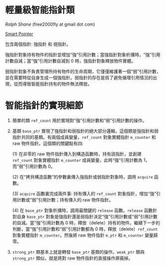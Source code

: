 ﻿輕量級智能指針類
==========================

_Ralph Shane_ (free2000fly at gmail dot com)

[Smart Pointer](https://github.com/free2000fly/SmartPointer)

包含兩個指針: 強指針 和 弱指針。

強指針對象持有物件的指針並增加“強”引用計數；當強指針對象析搆時，“強”引用計數自減；當“強”引用計數自減到 0 時，強指針對象釋放物件實體。

弱指針對象不負責管理所持有物件的生命周期，它僅僅維護著一個“弱”引用計數，並在需要時從自身生成一個強指針。弱指針的存在是爲了避免循環引用情況的出現，從而導致智能指針持有的物件無法釋放。


智能指針的實現細節
==========================

1. 簡單的類 `ref_count` 用於實現對“強”引用計數和“弱”引用計數的操作。

2.  基類 `base_ptr` 實現了強指針和弱指針的絕大部分邏輯，這個類是強指針和弱指針共同的基類。有兩個成員變量，`ref_count` 對象實體指針 `m_counter` 和 raw 物件指針。這個類的關鍵點有四: 

    (1) 在非零的 raw 物件指針傳入到構造函數時，持有該指針，並創建 `ref_count` 對象實體指針 `m_counter` 成員變量，此時“強”引用計數為 1，而“弱”引用計數為 0。

    (2) 在“拷貝構造函數”的參數裏傳入強指針或弱指針對象時，調用 `acquire` 函數。

    (3) `acquire` 函數裏完成兩件事: 持有傳入的 `ref_count` 對象指針，增加“強”引用計數或“弱”引用計數；持有傳入的 raw 物件指針。

    (4) 在 `base_ptr` 對象析搆時，調用最關鍵的 `release` 函數。`release` 函數針對自身 `base_ptr` 對象是強指針還是弱指針決定“強”引用計數或“弱”引用計數的自減。當“強”引用計數為 0 時，釋放（delete）持有的物件。繼續下一步的判斷，當“強”引用計數和“弱”引用計數都為 0 時，釋放（delete）`ref_count` 對象實體指針 `m_counter`。然後將 raw 物件指針 `m_ptr` 和 `m_counter` 變量歸零。

3.  `strong_ptr` 類基本上就是轉發 `base_ptr` 基類的操作。`weak_ptr` 類與 `strong_ptr` 類似，就是將對 raw 物件指針的直接操作屏蔽掉。
